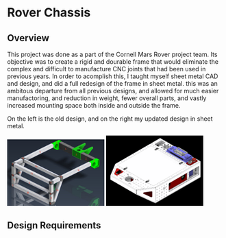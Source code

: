 # Rover Chassis #

## Overview ##

This project was done as a part of the Cornell Mars Rover project team. 
Its objective was to create a rigid and dourable frame that would eliminate
the complex and difficult to manufacture CNC joints that had been used in 
previous years. In order to acomplish this, I taught myself sheet metal CAD 
and design, and did a full redesign of the frame in sheet metal. this was an 
ambitous departure from all previous designs, and allowed for much easier 
manufactoring, and reduction in weight, fewer overall parts, and vastly 
increased mounting space both inside and outside the frame. 

On the left is the old design, and on the right my updated design in sheet 
metal.

<p float="left">
  <img src="images/Old_Frame_CAD.jpg" alt="Old Frame CAD" width="45%" />
  <img src="images/Frame%20CAD.png" alt="Frame CAD" width="45%" />
</p>




## Design Requirements ##




